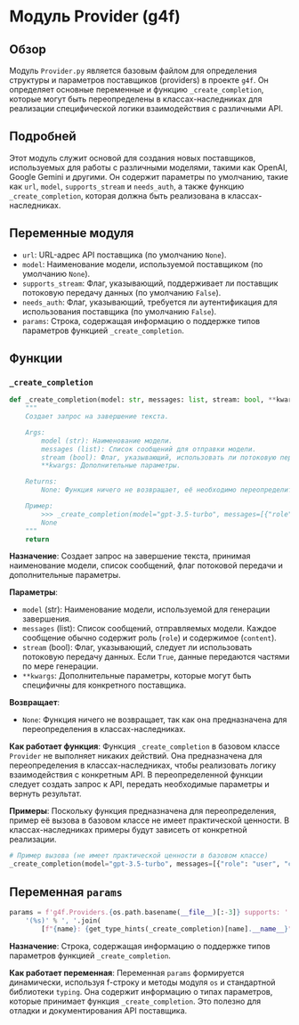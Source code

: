 # Модуль Provider (g4f)

## Обзор

Модуль `Provider.py` является базовым файлом для определения структуры и параметров поставщиков (providers) в проекте `g4f`. Он определяет основные переменные и функцию `_create_completion`, которые могут быть переопределены в классах-наследниках для реализации специфической логики взаимодействия с различными API.

## Подробней

Этот модуль служит основой для создания новых поставщиков, используемых для работы с различными моделями, такими как OpenAI, Google Gemini и другими. Он содержит параметры по умолчанию, такие как `url`, `model`, `supports_stream` и `needs_auth`, а также функцию `_create_completion`, которая должна быть реализована в классах-наследниках.

## Переменные модуля

- `url`: URL-адрес API поставщика (по умолчанию `None`).
- `model`: Наименование модели, используемой поставщиком (по умолчанию `None`).
- `supports_stream`: Флаг, указывающий, поддерживает ли поставщик потоковую передачу данных (по умолчанию `False`).
- `needs_auth`: Флаг, указывающий, требуется ли аутентификация для использования поставщика (по умолчанию `False`).
- `params`: Строка, содержащая информацию о поддержке типов параметров функцией `_create_completion`.

## Функции

### `_create_completion`

```python
def _create_completion(model: str, messages: list, stream: bool, **kwargs):
    """
    Создает запрос на завершение текста.

    Args:
        model (str): Наименование модели.
        messages (list): Список сообщений для отправки модели.
        stream (bool): Флаг, указывающий, использовать ли потоковую передачу.
        **kwargs: Дополнительные параметры.

    Returns:
        None: Функция ничего не возвращает, её необходимо переопределить в классах-наследниках.

    Пример:
        >>> _create_completion(model="gpt-3.5-turbo", messages=[{"role": "user", "content": "Hello"}], stream=False)
        None
    """
    return

```

**Назначение**:
Создает запрос на завершение текста, принимая наименование модели, список сообщений, флаг потоковой передачи и дополнительные параметры.

**Параметры**:
- `model` (str): Наименование модели, используемой для генерации завершения.
- `messages` (list): Список сообщений, отправляемых модели. Каждое сообщение обычно содержит роль (`role`) и содержимое (`content`).
- `stream` (bool): Флаг, указывающий, следует ли использовать потоковую передачу данных. Если `True`, данные передаются частями по мере генерации.
- `**kwargs`: Дополнительные параметры, которые могут быть специфичны для конкретного поставщика.

**Возвращает**:
- `None`: Функция ничего не возвращает, так как она предназначена для переопределения в классах-наследниках.

**Как работает функция**:
Функция `_create_completion` в базовом классе `Provider` не выполняет никаких действий. Она предназначена для переопределения в классах-наследниках, чтобы реализовать логику взаимодействия с конкретным API. В переопределенной функции следует создать запрос к API, передать необходимые параметры и вернуть результат.

**Примеры**:
Поскольку функция предназначена для переопределения, пример её вызова в базовом классе не имеет практической ценности. В классах-наследниках примеры будут зависеть от конкретной реализации.
```python
# Пример вызова (не имеет практической ценности в базовом классе)
_create_completion(model="gpt-3.5-turbo", messages=[{"role": "user", "content": "Hello"}], stream=False)
```

## Переменная `params`

```python
params = f'g4f.Providers.{os.path.basename(__file__)[:-3]} supports: ' + \
    '(%s)' % ', '.join(
        [f"{name}: {get_type_hints(_create_completion)[name].__name__}" for name in _create_completion.__code__.co_varnames[:_create_completion.__code__.co_argcount]])
```

**Назначение**: Строка, содержащая информацию о поддержке типов параметров функцией `_create_completion`.

**Как работает переменная**:
Переменная `params` формируется динамически, используя f-строку и методы модуля `os` и стандартной библиотеки `typing`. Она содержит информацию о типах параметров, которые принимает функция `_create_completion`. Это полезно для отладки и документирования API поставщика.